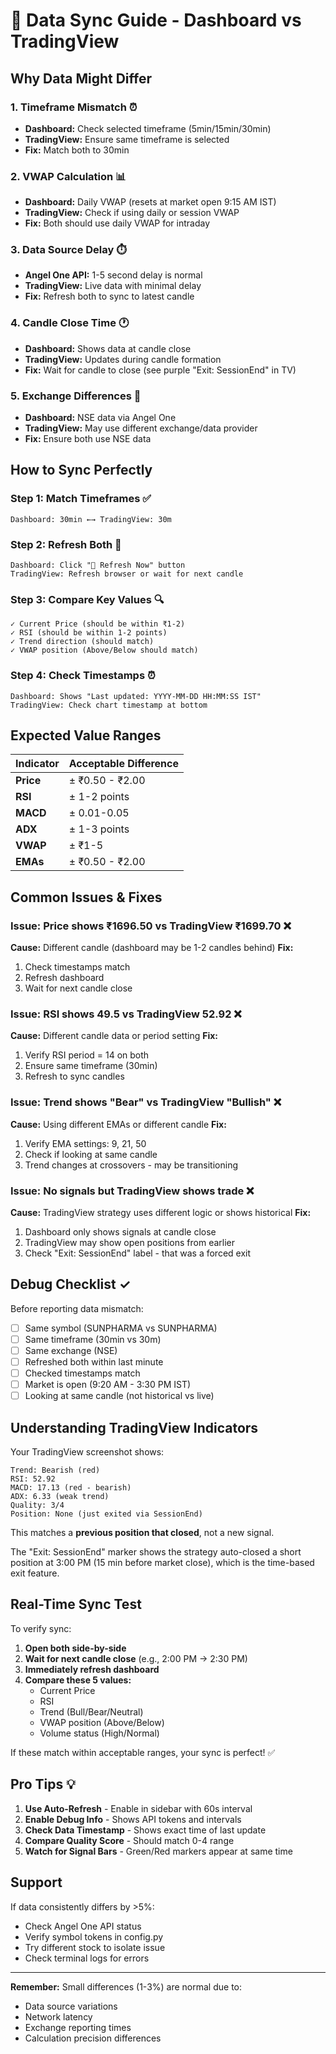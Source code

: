# 🔄 Data Sync Guide - Dashboard vs TradingView

## Why Data Might Differ

### 1. **Timeframe Mismatch** ⏰
- **Dashboard:** Check selected timeframe (5min/15min/30min)
- **TradingView:** Ensure same timeframe is selected
- **Fix:** Match both to 30min

### 2. **VWAP Calculation** 📊
- **Dashboard:** Daily VWAP (resets at market open 9:15 AM IST)
- **TradingView:** Check if using daily or session VWAP
- **Fix:** Both should use daily VWAP for intraday

### 3. **Data Source Delay** ⏱️
- **Angel One API:** 1-5 second delay is normal
- **TradingView:** Live data with minimal delay
- **Fix:** Refresh both to sync to latest candle

### 4. **Candle Close Time** 🕐
- **Dashboard:** Shows data at candle close
- **TradingView:** Updates during candle formation
- **Fix:** Wait for candle to close (see purple "Exit: SessionEnd" in TV)

### 5. **Exchange Differences** 🏦
- **Dashboard:** NSE data via Angel One
- **TradingView:** May use different exchange/data provider
- **Fix:** Ensure both use NSE data

## How to Sync Perfectly

### Step 1: Match Timeframes ✅
```
Dashboard: 30min ←→ TradingView: 30m
```

### Step 2: Refresh Both 🔄
```
Dashboard: Click "🔄 Refresh Now" button
TradingView: Refresh browser or wait for next candle
```

### Step 3: Compare Key Values 🔍
```
✓ Current Price (should be within ₹1-2)
✓ RSI (should be within 1-2 points)
✓ Trend direction (should match)
✓ VWAP position (Above/Below should match)
```

### Step 4: Check Timestamps ⏰
```
Dashboard: Shows "Last updated: YYYY-MM-DD HH:MM:SS IST"
TradingView: Check chart timestamp at bottom
```

## Expected Value Ranges

| Indicator | Acceptable Difference |
|-----------|----------------------|
| **Price** | ± ₹0.50 - ₹2.00 |
| **RSI** | ± 1-2 points |
| **MACD** | ± 0.01-0.05 |
| **ADX** | ± 1-3 points |
| **VWAP** | ± ₹1-5 |
| **EMAs** | ± ₹0.50 - ₹2.00 |

## Common Issues & Fixes

### Issue: Price shows ₹1696.50 vs TradingView ₹1699.70 ❌
**Cause:** Different candle (dashboard may be 1-2 candles behind)
**Fix:** 
1. Check timestamps match
2. Refresh dashboard
3. Wait for next candle close

### Issue: RSI shows 49.5 vs TradingView 52.92 ❌
**Cause:** Different candle data or period setting
**Fix:**
1. Verify RSI period = 14 on both
2. Ensure same timeframe (30min)
3. Refresh to sync candles

### Issue: Trend shows "Bear" vs TradingView "Bullish" ❌
**Cause:** Using different EMAs or different candle
**Fix:**
1. Verify EMA settings: 9, 21, 50
2. Check if looking at same candle
3. Trend changes at crossovers - may be transitioning

### Issue: No signals but TradingView shows trade ❌
**Cause:** TradingView strategy uses different logic or shows historical
**Fix:**
1. Dashboard only shows signals at candle close
2. TradingView may show open positions from earlier
3. Check "Exit: SessionEnd" label - that was a forced exit

## Debug Checklist ✓

Before reporting data mismatch:

- [ ] Same symbol (SUNPHARMA vs SUNPHARMA)
- [ ] Same timeframe (30min vs 30m)
- [ ] Same exchange (NSE)
- [ ] Refreshed both within last minute
- [ ] Checked timestamps match
- [ ] Market is open (9:20 AM - 3:30 PM IST)
- [ ] Looking at same candle (not historical vs live)

## Understanding TradingView Indicators

Your TradingView screenshot shows:
```
Trend: Bearish (red)
RSI: 52.92
MACD: 17.13 (red - bearish)
ADX: 6.33 (weak trend)
Quality: 3/4
Position: None (just exited via SessionEnd)
```

This matches a **previous position that closed**, not a new signal.

The "Exit: SessionEnd" marker shows the strategy auto-closed a short position at 3:00 PM (15 min before market close), which is the time-based exit feature.

## Real-Time Sync Test

To verify sync:

1. **Open both side-by-side**
2. **Wait for next candle close** (e.g., 2:00 PM → 2:30 PM)
3. **Immediately refresh dashboard**
4. **Compare these 5 values:**
   - Current Price
   - RSI
   - Trend (Bull/Bear/Neutral)
   - VWAP position (Above/Below)
   - Volume status (High/Normal)

If these match within acceptable ranges, your sync is perfect! ✅

## Pro Tips 💡

1. **Use Auto-Refresh** - Enable in sidebar with 60s interval
2. **Enable Debug Info** - Shows API tokens and intervals
3. **Check Data Timestamp** - Shows exact time of last update
4. **Compare Quality Score** - Should match 0-4 range
5. **Watch for Signal Bars** - Green/Red markers appear at same time

## Support

If data consistently differs by >5%:
- Check Angel One API status
- Verify symbol tokens in config.py
- Try different stock to isolate issue
- Check terminal logs for errors

---

**Remember:** Small differences (1-3%) are normal due to:
- Data source variations
- Network latency
- Exchange reporting times
- Calculation precision differences
